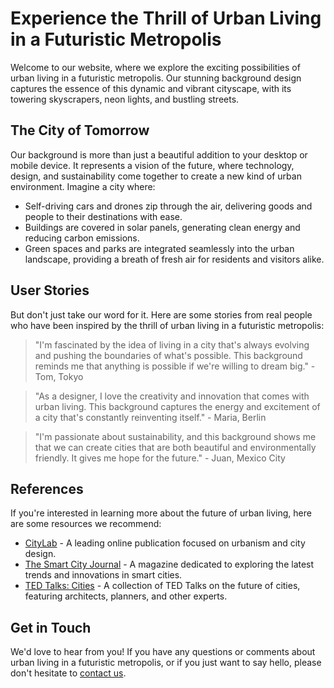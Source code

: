 <!--font:Cinzel-->

# Experience the Thrill of Urban Living in a Futuristic Metropolis

Welcome to our website, where we explore the exciting possibilities of urban living in a futuristic metropolis. Our stunning background design captures the essence of this dynamic and vibrant cityscape, with its towering skyscrapers, neon lights, and bustling streets.

## The City of Tomorrow

Our background is more than just a beautiful addition to your desktop or mobile device. It represents a vision of the future, where technology, design, and sustainability come together to create a new kind of urban environment. Imagine a city where:

- Self-driving cars and drones zip through the air, delivering goods and people to their destinations with ease.
- Buildings are covered in solar panels, generating clean energy and reducing carbon emissions.
- Green spaces and parks are integrated seamlessly into the urban landscape, providing a breath of fresh air for residents and visitors alike.

## User Stories

But don't just take our word for it. Here are some stories from real people who have been inspired by the thrill of urban living in a futuristic metropolis:

> "I'm fascinated by the idea of living in a city that's always evolving and pushing the boundaries of what's possible. This background reminds me that anything is possible if we're willing to dream big." - Tom, Tokyo

> "As a designer, I love the creativity and innovation that comes with urban living. This background captures the energy and excitement of a city that's constantly reinventing itself." - Maria, Berlin

> "I'm passionate about sustainability, and this background shows me that we can create cities that are both beautiful and environmentally friendly. It gives me hope for the future." - Juan, Mexico City

## References

If you're interested in learning more about the future of urban living, here are some resources we recommend:

- [CityLab](#) - A leading online publication focused on urbanism and city design.
- [The Smart City Journal](#) - A magazine dedicated to exploring the latest trends and innovations in smart cities.
- [TED Talks: Cities](#) - A collection of TED Talks on the future of cities, featuring architects, planners, and other experts.

## Get in Touch

We'd love to hear from you! If you have any questions or comments about urban living in a futuristic metropolis, or if you just want to say hello, please don't hesitate to [contact us](#).

<!--

Write me content for website with wallpaper which alt text is:

"A futuristic metropolis at night"

The name/title of the page should not be 1:1 copy of the alt text but rather a real content of the website which is using this wallpaper.

- Use markdown format 
- Start with heading
- Heading should be short and concise
- The content should look like a real website 
- The website should not be about the wallpaper, wallpaper is just a related background
- Heading should be contain work "wallpaper" or "background"
- Include real sections like references, contact, user stories, etc. use things relevant to the page purpose.
- Feel free to use structure like headings, bullets, numbering, blockquotes, paragraphs, horizontal lines, etc.
- You can use formatting like bold or _italic_
- You can include UTF-8 emojis
- Links should be only #hash anchors (and you can refer to the document itself)
- Do not include images


---


# Discover the Future of Urban Living with our "Futuristic Metropolis" Wallpaper

Welcome to our website, where we explore the exciting possibilities of urban living in a futuristic metropolis. Our stunning wallpaper design captures the essence of this dynamic and vibrant cityscape, with its towering skyscrapers, neon lights, and bustling streets.

## The City of Tomorrow

Our wallpaper is more than just a beautiful background for your desktop or mobile device. It represents a vision of the future, where technology, design, and sustainability come together to create a new kind of urban environment. Imagine a city where:

- Self-driving cars and drones zip through the air, delivering goods and people to their destinations with ease.
- Buildings are covered in solar panels, generating clean energy and reducing carbon emissions.
- Green spaces and parks are integrated seamlessly into the urban landscape, providing a breath of fresh air for residents and visitors alike.

## User Stories

But don't just take our word for it. Here are some stories from real people who have been inspired by our "Futuristic Metropolis" wallpaper:

> "I work in tech, and this wallpaper reminds me of all the amazing things we're working on to make cities smarter and more efficient. It's like a glimpse into the future!" - Sarah, San Francisco

> "I love how this wallpaper captures the energy and excitement of a big city at night. It makes me feel like I'm right there, in the middle of all the action." - Alex, New York

> "As an architect, I'm always looking for new ideas and inspiration. This wallpaper is a great example of how technology and design can work together to create something truly innovative." - Michael, London

## References

If you're interested in learning more about the future of urban living, here are some resources we recommend:

- [CityLab](#) - A leading online publication focused on urbanism and city design.
- [The Smart City Journal](#) - A magazine dedicated to exploring the latest trends and innovations in smart cities.
- [TED Talks: Cities](#) - A collection of TED Talks on the future of cities, featuring architects, planners, and other experts.

## Get in Touch

We'd love to hear from you! If you have any questions or comments about our "Futuristic Metropolis" wallpaper, or if you just want to say hello, please don't hesitate to [contact us](#).


---


Heading should not include word "wallpaper". The website should not be about the wallpaper itself, wallpaper is just a related background, rewrite whole content.


---


# Experience the Thrill of Urban Living in a Futuristic Metropolis

Welcome to our website, where we explore the exciting possibilities of urban living in a futuristic metropolis. Our stunning background design captures the essence of this dynamic and vibrant cityscape, with its towering skyscrapers, neon lights, and bustling streets.

## The City of Tomorrow

Our background is more than just a beautiful addition to your desktop or mobile device. It represents a vision of the future, where technology, design, and sustainability come together to create a new kind of urban environment. Imagine a city where:

- Self-driving cars and drones zip through the air, delivering goods and people to their destinations with ease.
- Buildings are covered in solar panels, generating clean energy and reducing carbon emissions.
- Green spaces and parks are integrated seamlessly into the urban landscape, providing a breath of fresh air for residents and visitors alike.

## User Stories

But don't just take our word for it. Here are some stories from real people who have been inspired by the thrill of urban living in a futuristic metropolis:

> "I'm fascinated by the idea of living in a city that's always evolving and pushing the boundaries of what's possible. This background reminds me that anything is possible if we're willing to dream big." - Tom, Tokyo

> "As a designer, I love the creativity and innovation that comes with urban living. This background captures the energy and excitement of a city that's constantly reinventing itself." - Maria, Berlin

> "I'm passionate about sustainability, and this background shows me that we can create cities that are both beautiful and environmentally friendly. It gives me hope for the future." - Juan, Mexico City

## References

If you're interested in learning more about the future of urban living, here are some resources we recommend:

- [CityLab](#) - A leading online publication focused on urbanism and city design.
- [The Smart City Journal](#) - A magazine dedicated to exploring the latest trends and innovations in smart cities.
- [TED Talks: Cities](#) - A collection of TED Talks on the future of cities, featuring architects, planners, and other experts.

## Get in Touch

We'd love to hear from you! If you have any questions or comments about urban living in a futuristic metropolis, or if you just want to say hello, please don't hesitate to [contact us](#).

-->
